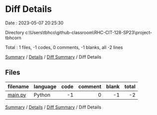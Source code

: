 # Diff Details

Date : 2023-05-07 20:25:30

Directory c:\\Users\\tbhco\\github-classroom\\RHC-CIT-128-SP23\\project-tbhcorn

Total : 1 files,  -1 codes, 0 comments, -1 blanks, all -2 lines

[Summary](results.md) / [Details](details.md) / [Diff Summary](diff.md) / Diff Details

## Files
| filename | language | code | comment | blank | total |
| :--- | :--- | ---: | ---: | ---: | ---: |
| [main.py](/main.py) | Python | -1 | 0 | -1 | -2 |

[Summary](results.md) / [Details](details.md) / [Diff Summary](diff.md) / Diff Details